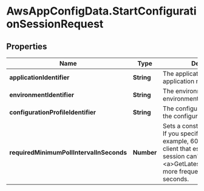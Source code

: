 # AwsAppConfigData.StartConfigurationSessionRequest

## Properties

Name | Type | Description | Notes
------------ | ------------- | ------------- | -------------
**applicationIdentifier** | **String** | The application ID or the application name. | 
**environmentIdentifier** | **String** | The environment ID or the environment name. | 
**configurationProfileIdentifier** | **String** | The configuration profile ID or the configuration profile name. | 
**requiredMinimumPollIntervalInSeconds** | **Number** | Sets a constraint on a session. If you specify a value of, for example, 60 seconds, then the client that established the session can&#39;t call &lt;a&gt;GetLatestConfiguration&lt;/a&gt; more frequently than every 60 seconds. | [optional] 


